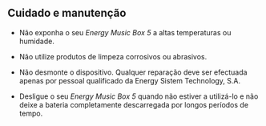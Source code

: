## Cuidado e manutenção

*	Não exponha o seu *Energy Music Box 5* a altas temperaturas ou humidade.

*	Não utilize produtos de limpeza corrosivos ou abrasivos.

*	Não desmonte o dispositivo.  Qualquer reparação deve ser efectuada apenas por pessoal qualificado da Energy Sistem Technology, S.A.

*	Desligue o seu *Energy Music Box 5* quando não estiver a utilizá-lo e não deixe a bateria completamente descarregada por longos períodos de tempo.

